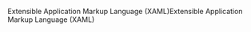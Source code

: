 <span data-ttu-id="424d6-101">Extensible Application Markup Language (XAML)</span><span class="sxs-lookup"><span data-stu-id="424d6-101">Extensible Application Markup Language (XAML)</span></span>